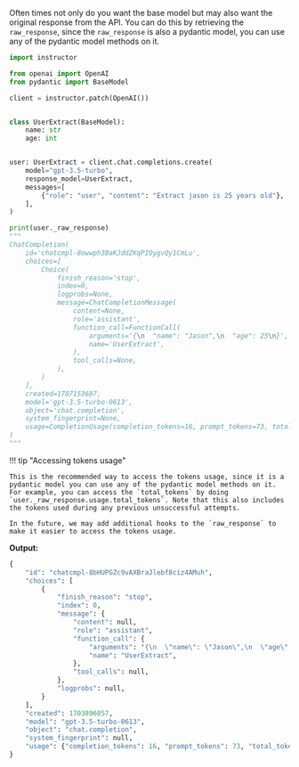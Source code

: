 Often times not only do you want the base model but may also want the original response from the API. You can do this by retrieving the `raw_response`, since the `raw_response` is also a pydantic model, you can use any of the pydantic model methods on it.

```python
import instructor

from openai import OpenAI
from pydantic import BaseModel

client = instructor.patch(OpenAI())


class UserExtract(BaseModel):
    name: str
    age: int


user: UserExtract = client.chat.completions.create(
    model="gpt-3.5-turbo",
    response_model=UserExtract,
    messages=[
        {"role": "user", "content": "Extract jason is 25 years old"},
    ],
)

print(user._raw_response)
"""
ChatCompletion(
    id='chatcmpl-8owwph3BaKJddZKqPIOygvQy1CmLu',
    choices=[
        Choice(
            finish_reason='stop',
            index=0,
            logprobs=None,
            message=ChatCompletionMessage(
                content=None,
                role='assistant',
                function_call=FunctionCall(
                    arguments='{\n  "name": "Jason",\n  "age": 25\n}',
                    name='UserExtract',
                ),
                tool_calls=None,
            ),
        )
    ],
    created=1707153687,
    model='gpt-3.5-turbo-0613',
    object='chat.completion',
    system_fingerprint=None,
    usage=CompletionUsage(completion_tokens=16, prompt_tokens=73, total_tokens=89),
)
"""
```

!!! tip "Accessing tokens usage"

    This is the recommended way to access the tokens usage, since it is a pydantic model you can use any of the pydantic model methods on it. For example, you can access the `total_tokens` by doing `user._raw_response.usage.total_tokens`. Note that this also includes the tokens used during any previous unsuccessful attempts.

    In the future, we may add additional hooks to the `raw_response` to make it easier to access the tokens usage.

**Output:**

```python
{
    "id": "chatcmpl-8bHUPGZc9vAXBraJlebf8ciz4AMuh",
    "choices": [
        {
            "finish_reason": "stop",
            "index": 0,
            "message": {
                "content": null,
                "role": "assistant",
                "function_call": {
                    "arguments": "{\n  \"name\": \"Jason\",\n  \"age\": 25\n}",
                    "name": "UserExtract",
                },
                "tool_calls": null,
            },
            "logprobs": null,
        }
    ],
    "created": 1703896057,
    "model": "gpt-3.5-turbo-0613",
    "object": "chat.completion",
    "system_fingerprint": null,
    "usage": {"completion_tokens": 16, "prompt_tokens": 73, "total_tokens": 89},
}
```
